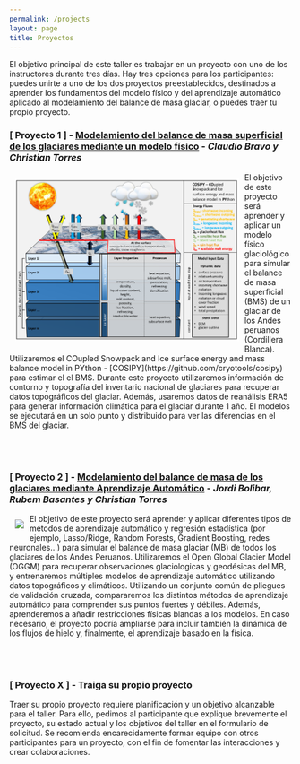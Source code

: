 ```yaml
---
permalink: /projects
layout: page
title: Proyectos
---
```


El objetivo principal de este taller es trabajar en un proyecto con uno de los instructores durante tres días. Hay tres opciones para los participantes: puedes unirte a uno de los dos proyectos preestablecidos, destinados a aprender los fundamentos del modelo físico y del aprendizaje automático aplicado al modelamiento del balance de masa glaciar, o puedes traer tu propio proyecto. 

### [ Proyecto 1 ] - [Modelamiento del balance de masa superficial de los glaciares mediante un modelo físico](https://cryo-tools.org/tools/cosipy/) - *Claudio Bravo y Christian Torres* 
<div>
<div style="float: left; padding: 10px">
<img src="assets/imgs/COSIPY_an.png" width="400">
</div>
<div>
El objetivo de este proyecto será aprender y aplicar un modelo físico glaciológico para simular el balance de masa superficial (BMS) de un glaciar de los Andes peruanos (Cordillera Blanca). Utilizaremos el COupled Snowpack and Ice surface energy and mass balance model in PYthon - [COSIPY](https://github.com/cryotools/cosipy) para estimar el el BMS. Durante este proyecto utilizaremos información de contorno y topografía del inventario nacional de glaciares para recuperar datos topográficos del glaciar. Además, usaremos datos de reanálisis ERA5 para generar información climática para el glaciar durante 1 año. El modelos se ejecutará en un solo punto y distribuido para ver las diferencias en el BMS del glaciar.
</div>
</div>
<br>
<br>
<br>

### [ Proyecto 2 ] - [Modelamiento del balance de masa de los glaciares mediante Aprendizaje Automático](https://github.com/Machine-Learning-in-Glaciology-Workshop/Project_MB_Regression) - *Jordi Bolibar, Rubem Basantes y Christian Torres*
<div>
<div style="float: left; padding: 10px">
<img src="https://github.com/Machine-Learning-in-Glaciology-Workshop/Machine-Learning-in-Glaciology-Workshop.github.io/raw/master/assets/imgs/glacier_AI_lq.png" width="400">
</div>
<div>
El objetivo de este proyecto será aprender y aplicar diferentes tipos de métodos de aprendizaje automático y regresión estadística (por ejemplo, Lasso/Ridge, Random Forests, Gradient Boosting, redes neuronales...) para simular el balance de masa glaciar (MB) de todos los glaciares de los Andes Peruanos. Utilizaremos el Open Global Glacier Model (OGGM) para recuperar observaciones glaciologicas y geodésicas del MB, y entrenaremos múltiples modelos de aprendizaje automático utilizando datos topográficos y climáticos. Utilizando un conjunto común de pliegues de validación cruzada, compararemos los distintos métodos de aprendizaje automático para comprender sus puntos fuertes y débiles. Además, aprenderemos a añadir restricciones físicas blandas a los modelos. En caso necesario, el proyecto podría ampliarse para incluir también la dinámica de los flujos de hielo y, finalmente, el aprendizaje basado en la física. 
</div>
</div>
<br>
<br>
<br>

### [ Proyecto X ] - Traiga su propio proyecto 

Traer su propio proyecto requiere planificación y un objetivo alcanzable para el taller. Para ello, pedimos al participante que explique brevemente el proyecto, su estado actual y los objetivos del taller en el formulario de solicitud. Se recomienda encarecidamente formar equipo con otros participantes para un proyecto, con el fin de fomentar las interacciones y crear colaboraciones. 
